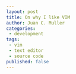 ```yaml
---
layout: post
title: On why I like VIM
author: Juan C. Muller
categories:
 - development
tags:
 - vim
 - text editor
 - source code
published: false
---
```



